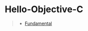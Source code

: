 # Hello-Objective-C

> * [ Fundamental ](https://github.com/egorskikh/Hello-Objective-C/blob/main/RSSchool/0.%20Fundamental/Fundamental.md)
